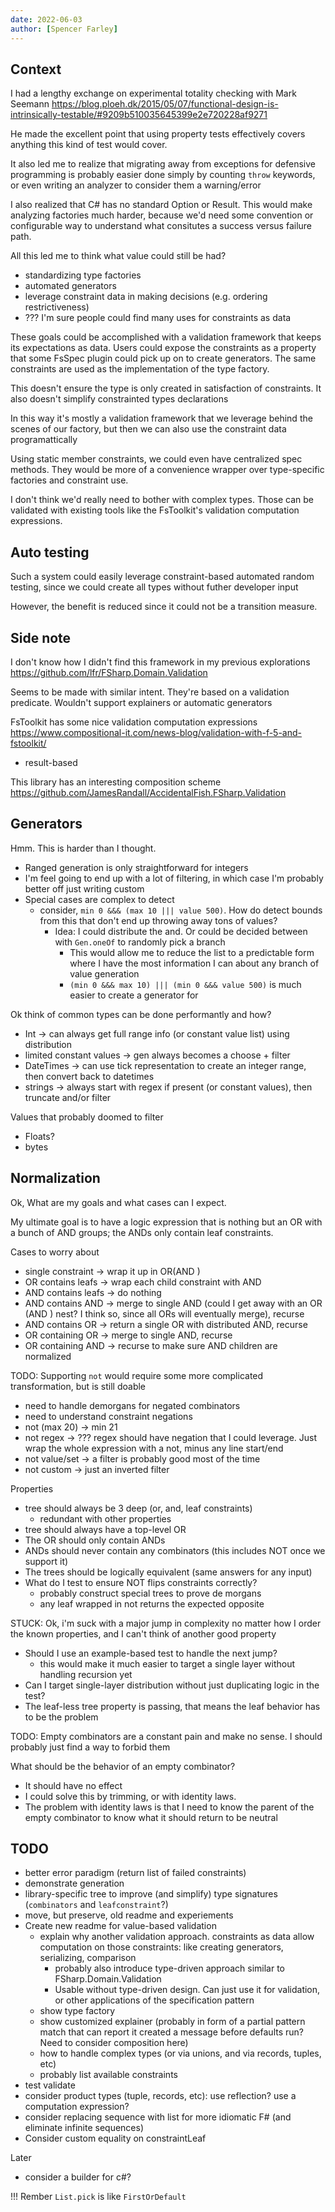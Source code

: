```yaml
---
date: 2022-06-03
author: [Spencer Farley]
---
```


## Context

I had a lengthy exchange on experimental totality checking with Mark Seemann https://blog.ploeh.dk/2015/05/07/functional-design-is-intrinsically-testable/#9209b510035645399e2e720228af9271

He made the excellent point that using property tests effectively covers anything this kind of test would cover.

It also led me to realize that migrating away from exceptions for defensive programming is probably easier done simply by counting `throw` keywords, or even writing an analyzer to consider them a warning/error

I also realized that C# has no standard Option or Result. This would make analyzing factories much harder, because we'd need some convention or configurable way to understand what consitutes a success versus failure path.


All this led me to think what value could still be had?
- standardizing type factories
- automated generators
- leverage constraint data in making decisions (e.g. ordering restrictiveness)
- ??? I'm sure people could find many uses for constraints as data

These goals could be accomplished with a validation framework that keeps its expectations as data.
Users could expose the constraints as a property that some FsSpec plugin could pick up on to create generators.
The same constraints are used as the implementation of the type factory.

This doesn't ensure the type is only created in satisfaction of constraints. It also doesn't simplify constrainted types declarations 

In this way it's mostly a validation framework that we leverage behind the scenes of our factory, but then we can also use the constraint data programattically

Using static member constraints, we could even have centralized spec methods. They would be more of a convenience wrapper over type-specific factories and constraint use.

I don't think we'd really need to bother with complex types. Those can be validated with existing tools like the FsToolkit's validation computation expressions.


## Auto testing

Such a system could easily leverage constraint-based automated random testing, since we could create all types without futher developer input

However, the benefit is reduced since it could not be a transition measure.

## Side note

I don't know how I didn't find this framework in my previous explorations
https://github.com/lfr/FSharp.Domain.Validation

Seems to be made with similar intent.
They're based on a validation predicate. Wouldn't support explainers or automatic generators


FsToolkit has some nice validation computation expressions https://www.compositional-it.com/news-blog/validation-with-f-5-and-fstoolkit/
- result-based

This library has an interesting composition scheme https://github.com/JamesRandall/AccidentalFish.FSharp.Validation

## Generators

Hmm. This is harder than I thought.
- Ranged generation is only straightforward for integers
- I'm feel going to end up with a lot of filtering, in which case I'm probably better off just writing custom
- Special cases are complex to detect
  - consider, `min 0 &&& (max 10 ||| value 500)`. How do detect bounds from this that don't end up throwing away tons of values?
    - Idea: I could distribute the and. Or could be decided between with `Gen.oneOf` to randomly pick a branch
      - This would allow me to reduce the list to a predictable form where I have the most information I can about any branch of value generation
      - `(min 0 &&& max 10) ||| (min 0 &&& value 500)` is much easier to create a generator for

Ok think of common types can be done performantly and how?
- Int -> can always get full range info (or constant value list) using distribution 
- limited constant values -> gen always becomes a choose + filter
- DateTimes -> can use tick representation to create an integer range, then convert back to datetimes
- strings -> always start with regex if present (or constant values), then truncate and/or filter

Values that probably doomed to filter
- Floats?
- bytes 

## Normalization

Ok, What are my goals and what cases can I expect.

My ultimate goal is to have a logic expression that is nothing but an OR with a bunch of AND groups; the ANDs only contain leaf constraints.

Cases to worry about
- single constraint -> wrap it up in OR(AND )
- OR contains leafs -> wrap each child constraint with AND
- AND contains leafs -> do nothing
 - AND contains AND -> merge to single AND (could I get away with an OR (AND ) nest? I think so, since all ORs will eventually merge), recurse
 - AND contains OR -> return a single OR with distributed AND, recurse
 - OR containing OR -> merge to single AND, recurse
 - OR containing AND -> recurse to make sure AND children are normalized

TODO: Supporting `not` would require some more complicated transformation, but is still doable
- need to handle demorgans for negated combinators
- need to understand constraint negations
 - not (max 20) -> min 21
 - not regex -> ??? regex should have negation that I could leverage. Just wrap the whole expression with a not, minus any line start/end 
 - not value/set -> a filter is probably good most of the time
 - not custom -> just an inverted filter

Properties
- tree should always be 3 deep (or, and, leaf constraints)
  - redundant with other properties
- tree should always have a top-level OR
- The OR should only contain ANDs
- ANDs should never contain any combinators (this includes NOT once we support it)
- The trees should be logically equivalent (same answers for any input)
- What do I test to ensure NOT flips constraints correctly?
  - probably construct special trees to prove de morgans 
  - any leaf wrapped in not returns the expected opposite

STUCK: Ok, i'm suck with a major jump in complexity no matter how I order the known properties, and I can't think of another good property
- Should I use an example-based test to handle the next jump?
  - this would make it much easier to target a single layer without handling recursion yet
- Can I target single-layer distribution without just duplicating logic in the test?
- The leaf-less tree property is passing, that means the leaf behavior has to be the problem

TODO: Empty combinators are a constant pain and make no sense. I should probably just find a way to forbid them

What should be the behavior of an empty combinator? 
- It should have no effect
- I could solve this by trimming, or with identity laws. 
- The problem with identity laws is that I need to know the parent of the empty combinator to know what it should return to be neutral

## TODO
- better error paradigm (return list of failed constraints)
- demonstrate generation
- library-specific tree to improve (and simplify) type signatures (`combinators` and `leafconstraint`?)
- move, but preserve, old readme and experiements
- Create new readme for value-based validation
  - explain why another validation approach. constraints as data allow computation on those constraints: like creating generators, serializing, comparison
    - probably also introduce type-driven approach similar to FSharp.Domain.Validation
    - Usable without type-driven design. Can just use it for validation, or other applications of the specification pattern
  - show type factory
  - show customized explainer (probably in form of a partial pattern match that can report it created a message before defaults run? Need to consider composition here)
  - how to handle complex types (or via unions, and via records, tuples, etc)
  - probably list available constraints
- test validate
- consider product types (tuple, records, etc): use reflection? use a computation expression? 
- consider replacing sequence with list for more idiomatic F# (and eliminate infinite sequences)
- Consider custom equality on constraintLeaf

Later
- consider a builder for c#?

!!! Rember `List.pick` is like `FirstOrDefault`